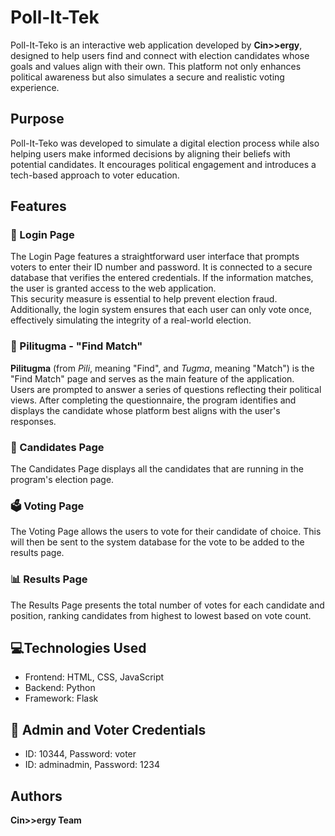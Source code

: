 # Poll-It-Tek 

Poll-It-Teko is an interactive web application developed by **Cin>>ergy**, designed to help users find and connect with election candidates whose goals and values align with their own. This platform not only enhances political awareness but also simulates a secure and realistic voting experience.


## Purpose
Poll-It-Teko was developed to simulate a digital election process while also helping users make informed decisions by aligning their beliefs with potential candidates. It encourages political engagement and introduces a tech-based approach to voter education.


## Features

### 🔐 Login Page
The Login Page features a straightforward user interface that prompts voters to enter their ID number and password. It is connected to a secure database that verifies the entered credentials. If the information matches, the user is granted access to the web application.  
This security measure is essential to help prevent election fraud. Additionally, the login system ensures that each user can only vote once, effectively simulating the integrity of a real-world election.

### 🧩 Pilitugma - "Find Match"
**Pilitugma** (from *Pili*, meaning "Find", and *Tugma*, meaning "Match") is the "Find Match" page and serves as the main feature of the application.  
Users are prompted to answer a series of questions reflecting their political views. After completing the questionnaire, the program identifies and displays the candidate whose platform best aligns with the user's responses.

### 👤 Candidates Page
The Candidates Page displays all the candidates that are running in the program's election page.

### 🗳️ Voting Page
The Voting Page allows the users to vote for their candidate of choice. This will then be sent to the system database for the vote to be added to the results page.

### 📊 Results Page
The Results Page presents the total number of votes for each candidate and position, ranking candidates from highest to lowest based on vote count.


## 💻Technologies Used
- Frontend: HTML, CSS, JavaScript
- Backend: Python
- Framework: Flask

## 💂 Admin and Voter Credentials
- ID: 10344, Password: voter
- ID: adminadmin, Password: 1234 

## Authors
**Cin>>ergy Team**
